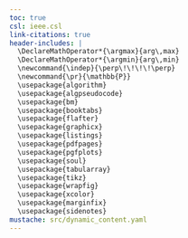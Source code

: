 ```yaml
---
toc: true
csl: ieee.csl
link-citations: true
header-includes: |
  \DeclareMathOperator*{\argmax}{arg\,max}
  \DeclareMathOperator*{\argmin}{arg\,min}
  \newcommand{\indep}{\perp\!\!\!\!\perp}
  \newcommand{\pr}{\mathbb{P}}
  \usepackage{algorithm}
  \usepackage{algpseudocode}
  \usepackage{bm}
  \usepackage{booktabs}
  \usepackage{flafter}
  \usepackage{graphicx}
  \usepackage{listings}
  \usepackage{pdfpages}
  \usepackage{pgfplots}
  \usepackage{soul}
  \usepackage{tabularray}
  \usepackage{tikz}
  \usepackage{wrapfig}
  \usepackage{xcolor}
  \usepackage{marginfix}
  \usepackage{sidenotes}
mustache: src/dynamic_content.yaml
---
```

